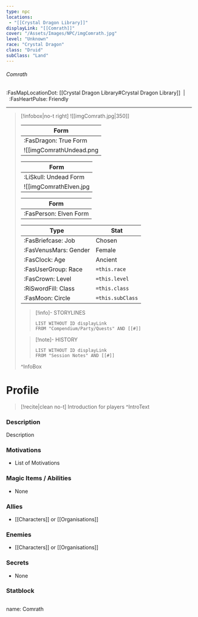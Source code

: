 ```yaml
---
type: npc
locations:
 - "[[Crystal Dragon Library]]"
displayLink: "[[Comrath]]"
cover: "/Assets/Images/NPC/imgComrath.jpg"
level: "Unknown"
race: "Crystal Dragon"
class: "Druid"
subClass: "Land"
---
```

###### Comrath
<span class="sub2">:FasMapLocationDot: [[Crystal Dragon Library#Crystal Dragon Library]]&nbsp;&nbsp;|&nbsp;&nbsp;:FasHeartPulse: Friendly </span>
___

> [!infobox|no-t right]
> ![[imgComrath.jpg|350]]
> 
> | Form |
> | ---- |
> | :FasDragon: True Form |
> ![[imgComrathUndead.png|350]]
> 
> | Form |
> | ---- |
> | :LiSkull: Undead Form |
> ![[imgComrathElven.jpg|350]]
> 
> | Form |
> | ---- |
> | :FasPerson: Elven Form |
> 
> | Type | Stat |
> | ---- | ---- |
> | :FasBriefcase: Job |  Chosen |
> | :FasVenusMars: Gender | Female |
> | :FasClock: Age | Ancient |
> |  :FasUserGroup: Race |  `=this.race` |
> | :FasCrown: Level   | `=this.level` |
> | :RiSwordFill: Class |  `=this.class`|
> | :FasMoon: Circle |  `=this.subClass`|
>
>> [!info]- STORYLINES
>>```dataview
>>LIST WITHOUT ID displayLink
>>FROM "Compendium/Party/Quests" AND [[#]]
>
>>[!note]- HISTORY
>>```dataview
>>LIST WITHOUT ID displayLink
>>FROM "Session Notes" AND [[#]]
>
>^InfoBox

# Profile

> [!recite|clean no-t]
>	Introduction for players
>^IntroText

### Description
Description

### Motivations
- List of Motivations

### Magic Items / Abilities
- None

### Allies
- [[Characters]] or [[Organisations]]

### Enemies
- [[Characters]] or [[Organisations]]

### Secrets
- None

### Statblock
>```statblock
name: Comrath
>